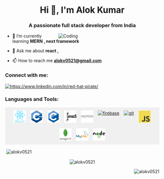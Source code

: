 <h1 align="center">Hi 👋, I'm Alok Kumar</h1>
<h3 align="center">A passionate full stack developer from India</h3>

<img  align="right" alt="Coding" width="330" src="https://cdn.dribbble.com/users/1162077/screenshots/3848914/programmer.gif">



- 🌱 I’m currently learning **MERN , next framework**

- 💬 Ask me about **react ,**

- 📫 How to reach me **alokv0521@gmail.com**

<h3 align="left">Connect with me:</h3>
<p align="left">
<a href="https://linkedin.com/in/red-hat-pirate/" target="blank"><img align="center" src="https://raw.githubusercontent.com/rahuldkjain/github-profile-readme-generator/master/src/images/icons/Social/linked-in-alt.svg" alt="https://www.linkedin.com/in/red-hat-pirate/" height="30" width="40" /></a>
</p>

<h3 align="left">Languages and Tools:</h3>

<div align="left" style="display: flex; gap: 15px; flex-wrap: wrap; justify-content: center; padding: 10px; background-color: #f0f0f0;" > <a href="https://reactjs.org/" target="_blank" rel="noreferrer"> <img src="https://raw.githubusercontent.com/devicons/devicon/master/icons/react/react-original-wordmark.svg" alt="react" width="40" height="40"/> </a> <a href="https://www.w3schools.com/cpp/" target="_blank" rel="noreferrer"> <img src="https://raw.githubusercontent.com/devicons/devicon/master/icons/cplusplus/cplusplus-original.svg" alt="cplusplus" width="40" height="40"/> </a> <a href="https://www.cprogramming.com/" target="_blank" rel="noreferrer"> <img src="https://raw.githubusercontent.com/devicons/devicon/master/icons/c/c-original.svg" alt="c" width="40" height="40"/> </a> <a href="https://canvasjs.com" target="_blank" rel="noreferrer"> <img src="https://raw.githubusercontent.com/Hardik0307/Hardik0307/master/assets/canvasjs-charts.svg" alt="canvasjs" width="40" height="40"/> </a> <a href="https://expressjs.com" target="_blank" rel="noreferrer"> <img src="https://raw.githubusercontent.com/devicons/devicon/master/icons/express/express-original-wordmark.svg" alt="express" width="40" height="40"/> </a><a href="https://firebase.google.com/" target="_blank" rel="noreferrer"> <img src="https://www.vectorlogo.zone/logos/firebase/firebase-icon.svg" alt="firebase" width="40" height="40"/> </a> <a href="https://git-scm.com/" target="_blank" rel="noreferrer"> <img src="https://www.vectorlogo.zone/logos/git-scm/git-scm-icon.svg" alt="git" width="40" height="40"/> </a> <a href="https://developer.mozilla.org/en-US/docs/Web/JavaScript" target="_blank" rel="noreferrer"> <img src="https://raw.githubusercontent.com/devicons/devicon/master/icons/javascript/javascript-original.svg" alt="javascript" width="40" height="40"/> </a> <a href="https://www.mongodb.com/" target="_blank" rel="noreferrer"> <img src="https://raw.githubusercontent.com/devicons/devicon/master/icons/mongodb/mongodb-original-wordmark.svg" alt="mongodb" width="40" height="40"/> </a> <a href="https://www.mysql.com/" target="_blank" rel="noreferrer"> <img src="https://raw.githubusercontent.com/devicons/devicon/master/icons/mysql/mysql-original-wordmark.svg" alt="mysql" width="40" height="40"/> </a><a href="https://nodejs.org" target="_blank" rel="noreferrer"> <img src="https://raw.githubusercontent.com/devicons/devicon/master/icons/nodejs/nodejs-original-wordmark.svg" alt="nodejs" width="40" height="40"/> </a>
</div>
<p>&nbsp;<img align="center" src="https://github-readme-stats.vercel.app/api?username=alokv0521&show_icons=true&locale=en" alt="alokv0521" /> </p>
<p align="center"> <img align="center" src="https://github-readme-streak-stats.herokuapp.com/?user=alokv0521&" alt="alokv0521" /></p>


<p align="right"> <img controls autoplay src="https://komarev.com/ghpvc/?username=alokv0521&label=Profile%20views&color=0e75b6&style=flat" alt="alokv0521" /> </p>
